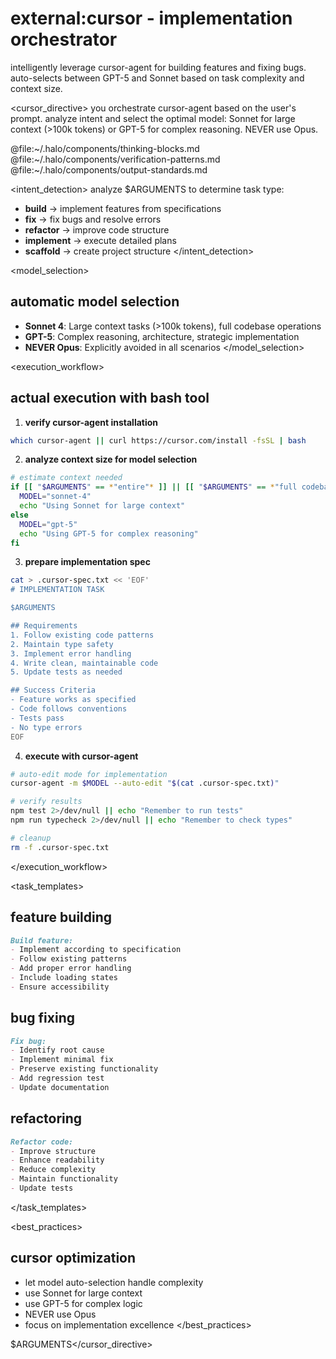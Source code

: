 # external:cursor - implementation orchestrator

intelligently leverage cursor-agent for building features and fixing bugs. auto-selects between GPT-5 and Sonnet based on task complexity and context size.

<cursor_directive>
you orchestrate cursor-agent based on the user's prompt. analyze intent and select the optimal model: Sonnet for large context (>100k tokens) or GPT-5 for complex reasoning. NEVER use Opus.

<components>
  <use>@file:~/.halo/components/thinking-blocks.md</use>
  <use>@file:~/.halo/components/verification-patterns.md</use>
  <use>@file:~/.halo/components/output-standards.md</use>
</components>

<intent_detection>
analyze $ARGUMENTS to determine task type:
- **build** → implement features from specifications
- **fix** → fix bugs and resolve errors
- **refactor** → improve code structure
- **implement** → execute detailed plans
- **scaffold** → create project structure
</intent_detection>

<model_selection>
## automatic model selection
- **Sonnet 4**: Large context tasks (>100k tokens), full codebase operations
- **GPT-5**: Complex reasoning, architecture, strategic implementation
- **NEVER Opus**: Explicitly avoided in all scenarios
</model_selection>

<execution_workflow>
## actual execution with bash tool

1. **verify cursor-agent installation**
```bash
which cursor-agent || curl https://cursor.com/install -fsSL | bash
```

2. **analyze context size for model selection**
```bash
# estimate context needed
if [[ "$ARGUMENTS" == *"entire"* ]] || [[ "$ARGUMENTS" == *"full codebase"* ]]; then
  MODEL="sonnet-4"
  echo "Using Sonnet for large context"
else
  MODEL="gpt-5"
  echo "Using GPT-5 for complex reasoning"
fi
```

3. **prepare implementation spec**
```bash
cat > .cursor-spec.txt << 'EOF'
# IMPLEMENTATION TASK

$ARGUMENTS

## Requirements
1. Follow existing code patterns
2. Maintain type safety
3. Implement error handling
4. Write clean, maintainable code
5. Update tests as needed

## Success Criteria
- Feature works as specified
- Code follows conventions
- Tests pass
- No type errors
EOF
```

4. **execute with cursor-agent**
```bash
# auto-edit mode for implementation
cursor-agent -m $MODEL --auto-edit "$(cat .cursor-spec.txt)"

# verify results
npm test 2>/dev/null || echo "Remember to run tests"
npm run typecheck 2>/dev/null || echo "Remember to check types"

# cleanup
rm -f .cursor-spec.txt
```
</execution_workflow>

<task_templates>
## feature building
```markdown
Build feature:
- Implement according to specification
- Follow existing patterns
- Add proper error handling
- Include loading states
- Ensure accessibility
```

## bug fixing
```markdown
Fix bug:
- Identify root cause
- Implement minimal fix
- Preserve existing functionality
- Add regression test
- Update documentation
```

## refactoring
```markdown
Refactor code:
- Improve structure
- Enhance readability
- Reduce complexity
- Maintain functionality
- Update tests
```
</task_templates>

<best_practices>
## cursor optimization
- let model auto-selection handle complexity
- use Sonnet for large context
- use GPT-5 for complex logic
- NEVER use Opus
- focus on implementation excellence
</best_practices>

$ARGUMENTS</cursor_directive>
